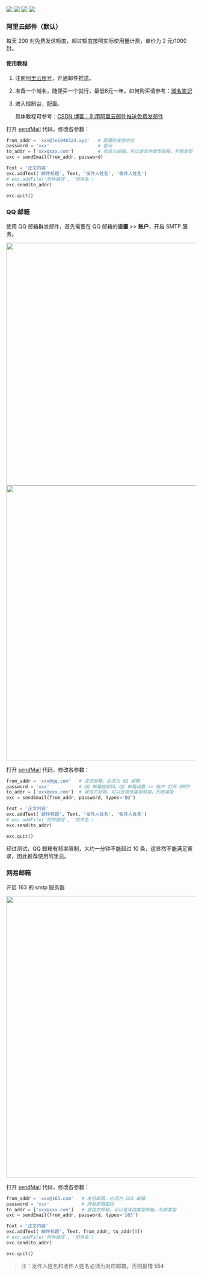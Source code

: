 <a href="https://www.python.org/downloads/"><img  src="https://img.shields.io/badge/python-3.6%2B-brightgreen"></a>
<a href="https://www.aliyun.com/product/directmail?utm_content=se_1005171211"><img  src="https://img.shields.io/badge/邮箱-阿里云-red"></a>
<a href="https://mail.qq.com/"><img  src="https://img.shields.io/badge/邮箱-QQ 邮箱-blue"></a>
<a href="https://mail.163.com/"><img  src="https://img.shields.io/badge/邮箱-网易邮箱-blue"></a>


### 阿里云邮件（默认）

每天 200 封免费发信额度，超过额度按照实际使用量计费，单价为 2 元/1000 封。

#### 使用教程

1. 注册[阿里云账号](https://www.aliyun.com/product/directmail?utm_content=se_1005171211)，开通邮件推送。

2. 准备一个域名，随便买一个就行，最低8元一年，如何购买请参考：[域名笔记](https://github.com/lei940324/toy/blob/master/笔记/python/搭建网站/域名笔记.md)

3. 进入控制台，配置。

   具体教程可参考：[CSDN 博客：利用阿里云邮件推送免费发邮件](https://blog.csdn.net/u014633966/article/details/87877846)

打开 [sendMail](sendMail.py) 代码，修改各参数：

```python
from_addr = 'xxx@lei940324.xyz'   # 配置的发信地址
password = 'xxx'                  # 密码
to_addr = ['xxx@xxx.com']         # 收信方邮箱，可以是其他类型邮箱，列表类型
exc = sendEmail(from_addr, password)

Text = '正文内容'
exc.addText('邮件标题', Text, '发件人姓名', '收件人姓名')
# exc.addFile('附件路径', '附件名')
exc.send(to_addr)

exc.quit()
```



### QQ 邮箱

使用 QQ 邮箱群发邮件，首先需要在 QQ 邮箱的**设置** >> **账户**，开启 SMTP 服务。

<div align=center><img src="https://gitee.com/lei940324/picture/raw/master/file/群发email/202005192037-1.png" width="646" ></div>

<div align=center><img src="https://gitee.com/lei940324/picture/raw/master/file/群发email/202005192038-2.png" width="732" ></div>

打开 [sendMail](sendMail.py) 代码，修改各参数：

```python
from_addr = 'xxx@qq.com'   # 发信邮箱，必须为 QQ 邮箱 
password = 'xxx'           # QQ 邮箱授权码，QQ 邮箱设置 >> 账户 打开 SMTP
to_addr = ['xxx@xxx.com']  # 收信方邮箱，可以是其他类型邮箱，列表类型
exc = sendEmail(from_addr, password, types='QQ')

Text = '正文内容'
exc.addText('邮件标题', Text, '发件人姓名', '收件人姓名')
# exc.addFile('附件路径', '附件名')
exc.send(to_addr)

exc.quit()
```

经过测试，QQ 邮箱有频率限制，大约一分钟不能超过 10 条，这显然不能满足需求，因此推荐使用阿里云。

### 网易邮箱

开启 163 的 smtp 服务器

<div align=center><img src="https://gitee.com/lei940324/picture/raw/master/file/email/202005125344-1.png" width="750" ></div>

打开 [sendMail](sendMail.py) 代码，修改各参数：

```python
from_addr = 'xxx@163.com'   # 发信邮箱，必须为 163 邮箱 
password = 'xxx'            # 网易邮箱密码
to_addr = ['xxx@xxx.com']   # 收信方邮箱，可以是其他类型邮箱，列表类型
exc = sendEmail(from_addr, password, types='163')

Text = '正文内容'
exc.addText('邮件标题', Text, from_addr, to_addr[0])
# exc.addFile('附件路径', '附件名')
exc.send(to_addr)

exc.quit()
```

> 注：发件人姓名和收件人姓名必须为对应邮箱，否则报错 554